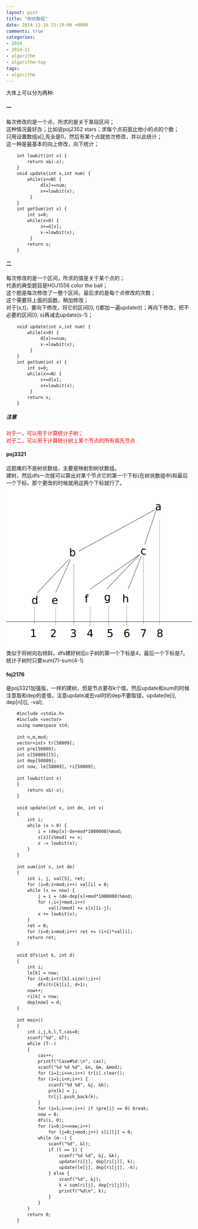 ```yaml
---
layout: post
title: "树状数组"
date: 2014-11-16 21:19:00 +0800
comments: true
categories:
- 2014
- 2014~11
- algorithm
- algorithm~top
tags:
- algorithm
---
```

大体上可以分为两种:
#### 一
每次修改的是一个点，所求的是关于某段区间；  
这种情况最好办；比如说poj2352 stars；求每个点前面比他小的点的个数；  
只用设置数组a[],先全是0，然后有某个点就依次修改，并以此统计；  
这一种是最基本的向上修改，向下统计；  
```
	int lowbit(int x) {
		return x&(-x);
	}
	void update(int x,int num) {
		while(x<=N) {
			 d[x]+=num;
			 x+=lowbit(x);
		 }
	}
	int getSum(int x) {
		int s=0;
		while(x>0) {
			 s+=d[x];
			 x-=lowbit(x);
		 }
		return s;
	}
```
<!--more-->
#### 二
每次修改的是一个区间，所求的值是关于某个点的；  
代表的典型题目是HOJ1556 color the ball；  
这个题是每次修改了一整个区间，最后求的是每个点修改的次数；  
这个需要将上面的函数，稍加修改；  
对于[s,t]，要向下修改，将它的区间[0, t]都加一遍update(t)；再向下修改，把不必要的区间[0, s)再减去update(s-1)；
```
	void update(int x,int num) {
		while(x>0) {
			 d[x]+=num;
			 x-=lowbit(x);
		 }
	}
	int getSum(int x) {
		int s=0;
		while(x<=N) {
			 s+=d[x];
			 x+=lowbit(x);
		 }
		return s;
	}
```
##### 注意
<div style="color:red">
对于一，可以用于计算统计子树；</br>
对于二，可以用于计算统计树上某个节点的所有祖先节点
</div>

#### poj3321
这题难的不是树状数组，主要是映射到树状数组。  
建树，然后dfs一次就可以算出对某个节点它的第一个下标(在树状数组中)和最后一个下标。那个更改的时候就用这两个下标就行了。  
![](/images/alg/20141116.png)  
类似于将树向右倾斜，dfs建好树后c子树的第一个下标是4，最后一个下标是7。统计子树时只要sum(7)-sum(4-1)
#### foj2176
是poj3321加强版，一样的建树，但是节点要存k个值，然后update和sum的时候注意取和dep的差值，注意update减去val时的dep不要取错，update(le[i], dep[ri[i]], -val);

```
	#include <stdio.h>
	#include <vector>
	using namespace std;

	int n,m,mod;
	vector<int> tr[50009];
	int pre[50009];
	int s[50009][5];
	int dep[50009];
	int now, le[50009], ri[50009];

	int lowbit(int x)
	{
		return x&(-x);
	}

	void update(int x, int de, int v)
	{
		int i;
		while (x > 0) {
			i = (dep[x]-de+mod*1000000)%mod;
			s[x][i%mod] += v;
			x -= lowbit(x);
		}
	}

	int sum(int x, int de)
	{
		int i, j, val[5], ret;
		for (i=0;i<mod;i++) val[i] = 0;
		while (x <= now) {
			j = i = (de-dep[x]+mod*1000000)%mod;
			for (;i<j+mod;i++)
				val[i%mod] += s[x][i-j];
			x += lowbit(x);
		}
		ret = 0;
		for (i=0;i<mod;i++) ret += (i+1)*val[i];
		return ret;
	}

	void dfs(int k, int d)
	{
		int i;
		le[k] = now;
		for (i=0;i<tr[k].size();i++)
			dfs(tr[k][i], d+1);
		now++;
		ri[k] = now;
		dep[now] = d;
	}

	int main()
	{
		int i,j,k,l,T,cas=0;
		scanf("%d", &T);
		while (T--)
		{
			cas++;
			printf("Case#%d:\n", cas);
			scanf("%d %d %d", &n, &m, &mod);
			for (i=1;i<=n;i++) tr[i].clear();
			for (i=1;i<n;i++) {
				scanf("%d %d", &j, &k);
				pre[k] = j;
				tr[j].push_back(k);
			}
			for (i=1;i<=n;i++) if (pre[i] == 0) break;
			now = 0;
			dfs(i, 0);
			for (i=0;i<=now;i++)
				for (j=0;j<mod;j++) s[i][j] = 0;
			while (m--) {
				scanf("%d", &l);
				if (l == 1) {
					scanf("%d %d", &j, &k);
					update(ri[j], dep[ri[j]], k);
					update(le[j], dep[ri[j]], -k);
				} else {
					scanf("%d", &j);
					k = sum(ri[j], dep[ri[j]]);
					printf("%d\n", k);
				}
			}
		}
		return 0;
	}
```

